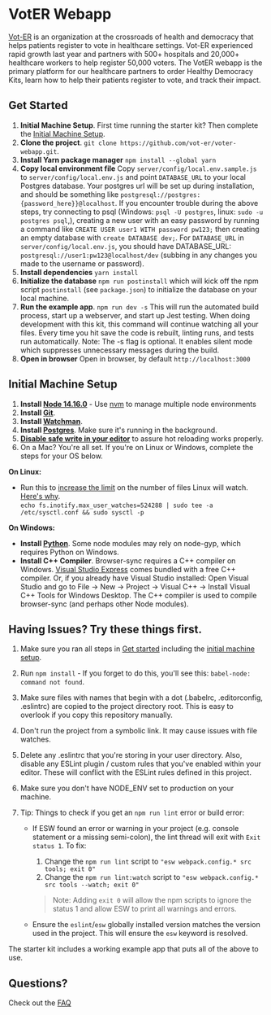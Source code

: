 # VotER Webapp

[Vot-ER](https://vot-er.org) is an organization at the crossroads of health and democracy that helps patients register to vote in healthcare settings. Vot-ER experienced rapid growth last year and partners with 500+ hospitals and 20,000+ healthcare workers to help register 50,000 voters. The VotER webapp is the primary platform for our healthcare partners to order Healthy Democracy Kits, learn how to help their patients register to vote, and track their impact.

## Get Started
1. **Initial Machine Setup**. First time running the starter kit? Then complete the [Initial Machine Setup](https://github.com/coryhouse/react-slingshot#initial-machine-setup).
2. **Clone the project**. `git clone https://github.com/vot-er/voter-webapp.git`.
3. **Install Yarn package manager** `npm install --global yarn`
4. **Copy local environment file** Copy `server/config/local.env.sample.js` to `server/config/local.env.js` and point `DATABASE_URL` to your local Postgres database. Your postgres url will be set up during installation, and should be something like `postgresql://postgres:{password_here}}@localhost`. If you encounter trouble during the above steps, try connecting to psql (Windows: `psql -U postgres`, linux: `sudo -u postgres psql`,), creating a new user with an easy password by running a command like `CREATE USER user1 WITH password pw123;` then creating an empty database with `create DATABASE dev;`. For `DATABASE_URL` in `server/config/local.env.js`, you should have DATABASE_URL: `postgresql://user1:pw123@localhost/dev` (subbing in any changes you made to the username or password).
5. **Install dependencies** `yarn install`
6. **Initialize the database** `npm run postinstall` which will kick off the npm script `postinstall` (see `package.json`) to initialize the database on your local machine. 
7. **Run the example app**. `npm run dev -s`
This will run the automated build process, start up a webserver, and start up Jest testing. When doing development with this kit, this command will continue watching all your files. Every time you hit save the code is rebuilt, linting runs, and tests run automatically. Note: The -s flag is optional. It enables silent mode which suppresses unnecessary messages during the build.
8. **Open in browser** Open in browser, by default `http://localhost:3000`

## Initial Machine Setup
1. **Install [Node 14.16.0](https://nodejs.org)** - Use [nvm](https://github.com/creationix/nvm) to manage multiple node environments
2. **Install [Git](https://git-scm.com/downloads)**.
3. **Install [Watchman](https://facebook.github.io/watchman/docs/install.html)**.
4. **Install [Postgres](https://www.postgresql.org/)**. Make sure it's running in the background. 
5. **[Disable safe write in your editor](https://webpack.js.org/guides/development/#adjusting-your-text-editor)** to assure hot reloading works properly.
6. On a Mac? You're all set. If you're on Linux or Windows, complete the steps for your OS below.  

**On Linux:**  

 * Run this to [increase the limit](http://stackoverflow.com/questions/16748737/grunt-watch-error-waiting-fatal-error-watch-enospc) on the number of files Linux will watch. [Here's why](https://github.com/coryhouse/react-slingshot/issues/6).    
`echo fs.inotify.max_user_watches=524288 | sudo tee -a /etc/sysctl.conf && sudo sysctl -p`

**On Windows:**

* **Install [Python](https://www.python.org/downloads/)**. Some node modules may rely on node-gyp, which requires Python on Windows.
* **Install C++ Compiler**. Browser-sync requires a C++ compiler on Windows. [Visual Studio Express](https://www.visualstudio.com/en-US/products/visual-studio-express-vs) comes bundled with a free C++ compiler. Or, if you already have Visual Studio installed: Open Visual Studio and go to File -> New -> Project -> Visual C++ -> Install Visual C++ Tools for Windows Desktop. The C++ compiler is used to compile browser-sync (and perhaps other Node modules).

## Having Issues? Try these things first.
1. Make sure you ran all steps in [Get started](https://github.com/vot-er/voter-webapp/blob/master/README.md#get-started) including the [initial machine setup](https://github.com/vot-er/voter-webapp/blob/master/README.md#initial-machine-setup).
2. Run `npm install` - If you forget to do this, you'll see this: `babel-node: command not found`.
3. Make sure files with names that begin with a dot (.babelrc, .editorconfig, .eslintrc) are copied to the project directory root. This is easy to overlook if you copy this repository manually.
4. Don't run the project from a symbolic link. It may cause issues with file watches.
5. Delete any .eslintrc that you're storing in your user directory. Also, disable any ESLint plugin / custom rules that you've enabled within your editor. These will conflict with the ESLint rules defined in this project.
6. Make sure you don't have NODE_ENV set to production on your machine.
7. Tip: Things to check if you get an `npm run lint` error or build error:

    * If ESW found an error or warning in your project (e.g. console statement or a missing semi-colon), the lint thread will exit with `Exit status 1`. To fix:

      1. Change the `npm run lint` script to `"esw webpack.config.* src tools; exit 0"`
      1. Change the `npm run lint:watch` script to `"esw webpack.config.* src tools --watch; exit 0"`

      > Note: Adding `exit 0` will allow the npm scripts to ignore the status 1 and allow ESW to print all warnings and errors.

    * Ensure the `eslint`/`esw` globally installed version matches the version used in the project. This will ensure the `esw` keyword is resolved.

The starter kit includes a working example app that puts all of the above to use.
## Questions?
Check out the [FAQ](/docs/FAQ.md)
